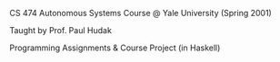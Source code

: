 CS 474 Autonomous Systems Course @ Yale University (Spring 2001)

Taught by Prof. Paul Hudak

Programming Assignments & Course Project (in Haskell)
